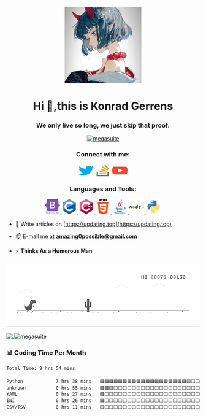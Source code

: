 <p align='center'> <a href="https://github.com/MegaSuite" target="_blank"> <img src="https://github.com/MegaSuite/MegaSuite/blob/main/resources/avatar.jpg?raw=true" height="200" width="200"/></a></p>
<h1 align="center">Hi 👋,this is Konrad Gerrens</h1>
<h3 align="center">We only live so long, we just skip that proof.</h3>

<p align="center"> <a href="https://github.com/antonkomarev/github-profile-views-counter" target="_blank"> <img src="https://komarev.com/ghpvc/?username=megasuite&label=Profile%20views&color=0e75b6&style=flat" alt="megasuite" /> </a></p>
<h3 align="center">Connect with me:</h3>
<p align="center">
<a href="https://twitter.com/Konrad_Gerrens" target="blank"><img align="center" src="https://raw.githubusercontent.com/MegaSuite/MegaSuite/6c077f632fc6bffd34ed7368d28896b47bcd0a10/resources/twitter.svg" alt="konrad_locas" height="30" width="40" /></a>
<a href="https://stackoverflow.com/users/21339293" target="blank"><img align="center" src="https://raw.githubusercontent.com/MegaSuite/MegaSuite/6c077f632fc6bffd34ed7368d28896b47bcd0a10/resources/stack-overflow.svg" alt="21339293" height="30" width="40" /></a>
<a href="https://www.youtube.com/@Konrad_Gerrens" target="blank"><img align="center" src="https://raw.githubusercontent.com/MegaSuite/MegaSuite/6c077f632fc6bffd34ed7368d28896b47bcd0a10/resources/youtube.svg" alt="konrad_locas" height="30" width="40" /></a>
</p>

<h3 align="center">Languages and Tools:</h3>
<p align="center"> <a href="https://getbootstrap.com" target="_blank" rel="noreferrer"> <img src="https://raw.githubusercontent.com/MegaSuite/MegaSuite/6c077f632fc6bffd34ed7368d28896b47bcd0a10/resources/bootstrap-plain-wordmark.svg" alt="bootstrap" width="40" height="40"/> </a> <a href="https://www.cprogramming.com/" target="_blank" rel="noreferrer"> <img src="https://raw.githubusercontent.com/MegaSuite/MegaSuite/6c077f632fc6bffd34ed7368d28896b47bcd0a10/resources/c-original.svg" alt="c" width="40" height="40"/> </a> <a href="https://www.w3schools.com/cpp/" target="_blank" rel="noreferrer"> <img src="https://raw.githubusercontent.com/MegaSuite/MegaSuite/6c077f632fc6bffd34ed7368d28896b47bcd0a10/resources/cplusplus-original.svg" alt="cplusplus" width="40" height="40"/> </a> <a href="https://www.w3.org/html/" target="_blank" rel="noreferrer"> <img src="https://raw.githubusercontent.com/MegaSuite/MegaSuite/6c077f632fc6bffd34ed7368d28896b47bcd0a10/resources/html5-original-wordmark.svg" alt="html5" width="40" height="40"/> </a> <a href="https://www.java.com" target="_blank" rel="noreferrer"> <img src="https://raw.githubusercontent.com/MegaSuite/MegaSuite/6c077f632fc6bffd34ed7368d28896b47bcd0a10/resources/java-original.svg" alt="java" width="40" height="40"/> </a> <a href="https://nodejs.org" target="_blank" rel="noreferrer"> <img src="https://raw.githubusercontent.com/MegaSuite/MegaSuite/6c077f632fc6bffd34ed7368d28896b47bcd0a10/resources/nodejs-original-wordmark.svg" alt="nodejs" width="40" height="40"/> </a> <a href="https://www.python.org" target="_blank" rel="noreferrer"> <img src="https://raw.githubusercontent.com/MegaSuite/MegaSuite/6c077f632fc6bffd34ed7368d28896b47bcd0a10/resources/python-original.svg" alt="python" width="40" height="40"/> </a> </p>

- 📝 Write articles on [https://updating.top](https://updating.top)

- 📫 E-mail me at **amazing0possible@gmail.com**

- ⚡ **Thinks As a Humorous Man**


<p><a href="https://dino.zone" target="_blank"> <img align='center' src="https://github.com/MegaSuite/MegaSuite/blob/main/resources/dino.gif?raw=true"/></a></p>

<a href="https://github.com/anuraghazra/github-readme-stats">
  <img height=200 align="center" src="https://github-readme-stats.vercel.app/api?username=megasuite" />
</a>
<a href="https://github.com/anuraghazra/github-readme-stats">
  <img height=200 align="center" src="https://github-readme-stats.vercel.app/api/top-langs?username=megasuite&show_icons=true&locale=en&layout=compact" alt="megasuite"/>
</a>


### :bar_chart: Coding Time Per Month
<!--START_SECTION:waka-->

```txt
Total Time: 9 hrs 54 mins

Python            7 hrs 38 mins   🟩🟩🟩🟩🟩🟩🟩🟩🟩🟩🟩🟩🟩🟩🟩🟩🟩🟩🟩🟨⬜⬜⬜⬜⬜   77.12 %
unknown           0 hrs 55 mins   🟩🟩🟨⬜⬜⬜⬜⬜⬜⬜⬜⬜⬜⬜⬜⬜⬜⬜⬜⬜⬜⬜⬜⬜⬜   09.23 %
YAML              0 hrs 27 mins   🟩⬜⬜⬜⬜⬜⬜⬜⬜⬜⬜⬜⬜⬜⬜⬜⬜⬜⬜⬜⬜⬜⬜⬜⬜   04.54 %
INI               0 hrs 26 mins   🟩⬜⬜⬜⬜⬜⬜⬜⬜⬜⬜⬜⬜⬜⬜⬜⬜⬜⬜⬜⬜⬜⬜⬜⬜   04.33 %
CSV/TSV           0 hrs 11 mins   🟨⬜⬜⬜⬜⬜⬜⬜⬜⬜⬜⬜⬜⬜⬜⬜⬜⬜⬜⬜⬜⬜⬜⬜⬜   01.89 %
```

<!--END_SECTION:waka-->

